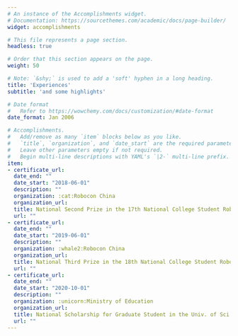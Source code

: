 ```yaml
---
# An instance of the Accomplishments widget.
# Documentation: https://sourcethemes.com/academic/docs/page-builder/
widget: accomplishments

# This file represents a page section.
headless: true

# Order that this section appears on the page.
weight: 50

# Note: `&shy;` is used to add a 'soft' hyphen in a long heading.
title: 'Experiences'
subtitle: 'and some highlights'

# Date format
#   Refer to https://wowchemy.com/docs/customization/#date-format
date_format: Jan 2006

# Accomplishments.
#   Add/remove as many `item` blocks below as you like.
#   `title`, `organization`, and `date_start` are the required parameters.
#   Leave other parameters empty if not required.
#   Begin multi-line descriptions with YAML's `|2-` multi-line prefix.
item:
- certificate_url:
  date_end: ""
  date_start: "2018-06-01"
  description: ""
  organization: :cat:Robocon China
  organization_url:
  title: National Second Prize in the 17th National College Student Robot Competition
  url: ""
- certificate_url:
  date_end: ""
  date_start: "2019-06-01"
  description: ""
  organization: :whale2:Robocon China
  organization_url:
  title: National Third Prize in the 18th National College Student Robot Competition
  url: ""
- certificate_url:
  date_end: ""
  date_start: "2020-10-01"
  description: ""
  organization: :unicorn:Ministry of Education
  organization_url:
  title: National Scholarship for Graduate Student in the Univ. of Sci. & Tech. of China
  url: ""
---
```

